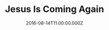 ---
title: "Jesus Is Coming Again"
image: "https://i.imgur.com/MuLYIpM.jpg"
date: "2016-08-14T11:00:00.000Z"
video:
  type: "vimeo"
  id: 178808673
speaker:
  name: "Bart Wilkins"
  permalink: "bart-wilkins"
series: "people-have-the-right-to-know"
---